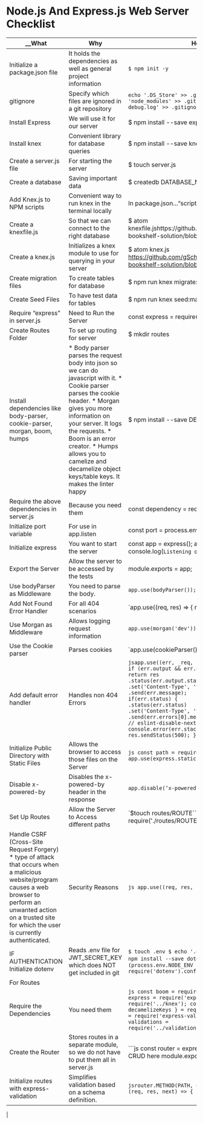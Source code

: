 
# Node.js And Express.js Web Server Checklist

| __What                                                                                                                                                                                                                      |  __Why__                                                                                                                                                                                                                                                                                                                           |  __How__                                                                                                                                                                                                                                                                                                                                                                                                                                                                                                                                                                                                                                            |
|------------------------------------------------------------------------------------------------------------------------------------------------------------------------------------------------------------------------------|----------------------------------------------------------------------------------------------------------------------------------------------------------------------------------------------------------------------------------------------------------------------------------------------------------------------------------|---------------------------------------------------------------------------------------------------------------------------------------------------------------------------------------------------------------------------------------------------------------------------------------------------------------------------------------------------------------------------------------------------------------------------------------------------------------------------------------------------------------------------------------------------------------------------------------------------------------------------------------------------|
| Initialize a package.json file                                                                                                                                                                                               | It holds the dependencies as well as general project information                                                                                                                                                                                                                                                                 | `$ npm init -y`                                                                                                                                                                                                                                                                                                                                                                                                                                                                                                                                                                                                                                   |
| gitignore                                                                                                                                                                                                                    | Specify which files are ignored in a git repository                                                                                                                                                                                                                                                                              |  ```echo '.DS_Store' >> .gitignore echo 'node_modules' >> .gitignore echo 'npm-debug.log' >> .gitignore ```                                                                                                                                                                                                                                                                                                                                                                                                                                                                                                                                       |
| Install Express                                                                                                                                                                                                              | We will use it for our server                                                                                                                                                                                                                                                                                                    | $ npm install --save express                                                                                                                                                                                                                                                                                                                                                                                                                                                                                                                                                                                                                      |
| Install knex                                                                                                                                                                                                                 | Convenient library for database queries                                                                                                                                                                                                                                                                                          | $ npm install --save knex                                                                                                                                                                                                                                                                                                                                                                                                                                                                                                                                                                                                                         |
| Create a server.js file                                                                                                                                                                                                      | For starting the server                                                                                                                                                                                                                                                                                                          | $ touch server.js                                                                                                                                                                                                                                                                                                                                                                                                                                                                                                                                                                                                                                 |
| Create a database                                                                                                                                                                                                            | Saving important data                                                                                                                                                                                                                                                                                                            | $ createdb DATABASE_NAME                                                                                                                                                                                                                                                                                                                                                                                                                                                                                                                                                                                                                          |
| Add Knex.js to NPM scripts                                                                                                                                                                                                   | Convenient way to run knex in the terminal locally                                                                                                                                                                                                                                                                               | In package.json...“scripts”: {,“knex”: “knex”}...                                                                                                                                                                                                                                                                                                                                                                                                                                                                                                                                                                                                 |
| Create a knexfile.js                                                                                                                                                                                                         | So that we can connect to the right database                                                                                                                                                                                                                                                                                     | $ atom knexfile.jshttps://github.com/gSchool/galvanize-bookshelf-solution/blob/validations/knexfile.js                                                                                                                                                                                                                                                                                                                                                                                                                                                                                                                                            |
| Create a knex.js                                                                                                                                                                                                             | Initializes a knex module to use for querying in your server                                                                                                                                                                                                                                                                     | $ atom knex.js  https://github.com/gSchool/galvanize-bookshelf-solution/blob/validations/knex.js                                                                                                                                                                                                                                                                                                                                                                                                                                                                                                                                                  |
| Create migration files                                                                                                                                                                                                       | To create tables for database                                                                                                                                                                                                                                                                                                    | $ npm run knex migrate:make NAME                                                                                                                                                                                                                                                                                                                                                                                                                                                                                                                                                                                                                  |
| Create Seed Files                                                                                                                                                                                                            | To have test data for tables                                                                                                                                                                                                                                                                                                     | $ npm run knex seed:make 1_NAME                                                                                                                                                                                                                                                                                                                                                                                                                                                                                                                                                                                                                   |
| Require “express” in server.js                                                                                                                                                                                               | Need to Run the Server                                                                                                                                                                                                                                                                                                           | const express = require('express');                                                                                                                                                                                                                                                                                                                                                                                                                                                                                                                                                                                                               |
| Create Routes Folder                                                                                                                                                                                                         | To set up routing for server                                                                                                                                                                                                                                                                                                     | $ mkdir routes                                                                                                                                                                                                                                                                                                                                                                                                                                                                                                                                                                                                                                    |
| Install dependencies like body-parser, cookie-parser, morgan, boom, humps                                                                                                                                                    | * Body parser parses the request body into json so we can do javascript with it. * Cookie parser parses the cookie header. * Morgan gives you more information on your server. It logs the requests. * Boom is an error creator. * Humps allows you to camelize and decamelize object keys/table keys. It makes the linter happy | $ npm install --save DEPENDENCY_NAME                                                                                                                                                                                                                                                                                                                                                                                                                                                                                                                                                                                                              |
| Require the above dependencies in server.js                                                                                                                                                                                  | Because you need them                                                                                                                                                                                                                                                                                                            | const dependency = require(‘dependency’);                                                                                                                                                                                                                                                                                                                                                                                                                                                                                                                                                                                                         |
| Initialize port variable                                                                                                                                                                                                     | For use in app.listen                                                                                                                                                                                                                                                                                                            | const port = process.env.PORT || 8000;                                                                                                                                                                                                                                                                                                                                                                                                                                                                                                                                                                                                            |
| Initialize express                                                                                                                                                                                                           | You want to start the server                                                                                                                                                                                                                                                                                                     | const app = express(); app.listen(port, () => {   console.log(`Listening on port ${port}`); }                                                                                                                                                                                                                                                                                                                                                                                                                                                                                                                                                     |
| Export the Server                                                                                                                                                                                                            | Allow the server to be accessed by the tests                                                                                                                                                                                                                                                                                     | module.exports = app;                                                                                                                                                                                                                                                                                                                                                                                                                                                                                                                                                                                                                             |
| Use bodyParser as Middleware                                                                                                                                                                                                 | You need to parse the body.                                                                                                                                                                                                                                                                                                      | `app.use(bodyParser());`                                                                                                                                                                                                                                                                                                                                                                                                                                                                                                                                                                                                                          |
| Add Not Found Error Handler                                                                                                                                                                                                  | For all 404 scenarios                                                                                                                                                                                                                                                                                                            | `app.use((req, res)  => {      res.sendStatus(404); });                                                                                                                                                                                                                                                                                                                                                                                                                                                                                                                                                                                           |
| Use Morgan as Middleware                                                                                                                                                                                                     | Allows logging request information                                                                                                                                                                                                                                                                                               | `app.use(morgan('dev'));`                                                                                                                                                                                                                                                                                                                                                                                                                                                                                                                                                                                                                         |
| Use the Cookie parser                                                                                                                                                                                                        | Parses cookies                                                                                                                                                                                                                                                                                                                   | `app.use(cookieParser());                                                                                                                                                                                                                                                                                                                                                                                                                                                                                                                                                                                                                         |
| Add default error handler                                                                                                                                                                                                    | Handles non 404 Errors                                                                                                                                                                                                                                                                                                           | ```jsapp.use((err, _req, res, _next) => {         if (err.output && err.output.statusCode) {              return res                         .status(err.output.statusCode)                         .set('Content-Type', 'text/plain')                         .send(err.message);         }         if(err.status) {               return res                         .status(err.status)                         .set('Content-Type', 'text/plain')                         .send(err.errors[0].messages[0])         }          // eslint-disable-next-line no-console          console.error(err.stack);          res.sendStatus(500); }); ``` |
| Initialize Public Directory with Static Files                                                                                                                                                                                | Allows the browser to access those files on the Server                                                                                                                                                                                                                                                                           | ```js const path = require('path'); app.use(express.static('path.join('public))); ```                                                                                                                                                                                                                                                                                                                                                                                                                                                                                                                                                             |
| Disable x-powered-by                                                                                                                                                                                                         | Disables the x-powered-by header in the response                                                                                                                                                                                                                                                                                 | `app.disable(‘x-powered-by’);`                                                                                                                                                                                                                                                                                                                                                                                                                                                                                                                                                                                                                    |
| Set Up Routes                                                                                                                                                                                                                | Allow the Server to Access different paths                                                                                                                                                                                                                                                                                       |  `$touch routes/ROUTE````js const ROUTE = require('./routes/ROUTE; app.use(ROUTE); ```                                                                                                                                                                                                                                                                                                                                                                                                                                                                                                                                                            |
| Handle CSRF (Cross-Site Request Forgery)   * type of attack that occurs when a malicious website/program causes a web browser to perform an unwanted action on a trusted site for which the user is currently authenticated. | Security Reasons                                                                                                                                                                                                                                                                                                                 | ```js app.use((req, res, next => {      }); ```                                                                                                                                                                                                                                                                                                                                                                                                                                                                                                                                                                                                   |
| IF AUTHENTICATION Initialize dotenv                                                                                                                                                                                          | Reads .env file for JWT_SECRET_KEY which does NOT get included in git                                                                                                                                                                                                                                                            | ``` $ touch .env $ echo '.env' >> .gitignore $ npm install --save dotenv ``` ```js if (process.env.NODE_ENV !== 'production') {     require('dotenv').config(); } ```                                                                                                                                                                                                                                                                                                                                                                                                                                                                             |
| For Routes                                                                                                                                                                                                                   |                                                                                                                                                                                                                                                                                                                                  |                                                                                                                                                                                                                                                                                                                                                                                                                                                                                                                                                                                                                                                   |
| Require the Dependencies                                                                                                                                                                                                     | You need them                                                                                                                                                                                                                                                                                                                    | ```js const boom = require('boom'); const express = require('express') ;const knex = require('../knex'); const { camelizeKeys, decamelizeKeys } = require('humps'); const ev = require('express-validation'); const validations = require('../validations/books'); ```                                                                                                                                                                                                                                                                                                                                                                            |
| Create the Router                                                                                                                                                                                                            | Stores routes in a separate module, so we do not have to put them all in server.js                                                                                                                                                                                                                                               | ```js const router  = express.Router();  // Some CRUD here  module.exports = router;                                                                                                                                                                                                                                                                                                                                                                                                                                                                                                                                                              |
| Initialize routes with express-validation                                                                                                                                                                                    | Simplifies validation based on a schema definition.                                                                                                                                                                                                                                                                              |  ```jsrouter.METHOD(PATH, ev(validations.METHOD), (req, res, next) => {  ..... }); ```                                                                                                                                                                                                                                                                                                                                                                                                                                                                                                                                                            |
|                                                                                                                                                                                                                              
